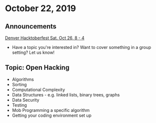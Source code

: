 # October 22, 2019

## Announcements

[Denver Hacktoberfest Sat. Oct 26, 8 - 4](https://www.meetup.com/Bootcampers-Collective/events/263778772/)

- Have a topic you're interested in? Want to cover something in a group setting? Let us know!

## Topic: Open Hacking

- Algorithms
- Sorting
- Computational Complexity
- Data Structures - e.g. linked lists, binary trees, graphs
- Data Security
- Testing
- Mob Programming a specific algorithm
- Getting your coding environment set up
